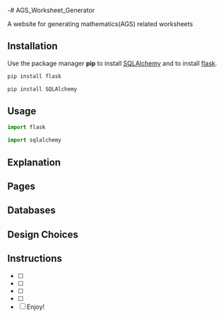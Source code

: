 -# AGS_Worksheet_Generator

A website for generating mathematics(AGS) related worksheets

## Installation

Use the package manager **pip** to install [SQLAlchemy](https://pypi.org/project/SQLAlchemy/) and to install [flask](https://pypi.org/project/Flask/).

```bash
pip install flask
```
```bash
pip install SQLAlchemy
```

## Usage

```python
import flask

import sqlalchemy

```

## Explanation


## Pages


## Databases


## Design Choices




## Instructions
- [ ] 
- [ ] 
- [ ] 
- [ ] 
- [ ] Enjoy!
